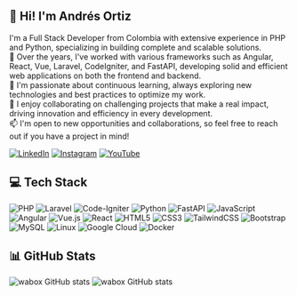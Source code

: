 ## 👋 Hi! I'm Andrés Ortiz 
I'm a Full Stack Developer from Colombia with extensive experience in PHP and Python, specializing in building complete and scalable solutions.  
💼 Over the years, I've worked with various frameworks such as Angular, React, Vue, Laravel, CodeIgniter, and FastAPI, developing solid and efficient web applications on both the frontend and backend.  
🌱 I'm passionate about continuous learning, always exploring new technologies and best practices to optimize my work.  
🚀 I enjoy collaborating on challenging projects that make a real impact, driving innovation and efficiency in every development.  
📫 I'm open to new opportunities and collaborations, so feel free to reach out if you have a project in mind!

[![LinkedIn](https://img.shields.io/badge/linkedin-%230077B5.svg?style=for-the-badge&logo=linkedin&logoColor=white)](https://www.linkedin.com/in/wilson-bachiller-ortiz-832593254/)
[![Instagram](https://img.shields.io/badge/Instagram-%23E4405F.svg?style=for-the-badge&logo=Instagram&logoColor=white)](https://www.instagram.com/wabox3245/)
[![YouTube](https://img.shields.io/badge/YouTube-%23FF0000.svg?style=for-the-badge&logo=YouTube&logoColor=white)](https://www.youtube.com/@wabox32)
## 💻 Tech Stack
![PHP](https://img.shields.io/badge/php-%23777BB4.svg?style=for-the-badge&logo=php&logoColor=white)
![Laravel](https://img.shields.io/badge/laravel-%23FF2D20.svg?style=for-the-badge&logo=laravel&logoColor=white)
![Code-Igniter](https://img.shields.io/badge/CodeIgniter-%23EF4223.svg?style=for-the-badge&logo=codeIgniter&logoColor=white)
![Python](https://img.shields.io/badge/python-3670A0?style=for-the-badge&logo=python&logoColor=ffdd54)
![FastAPI](https://img.shields.io/badge/FastAPI-005571?style=for-the-badge&logo=fastapi)
![JavaScript](https://img.shields.io/badge/javascript-%23323330.svg?style=for-the-badge&logo=javascript&logoColor=%23F7DF1E)
![Angular](https://img.shields.io/badge/angular-%23DD0031.svg?style=for-the-badge&logo=angular&logoColor=white)
![Vue.js](https://img.shields.io/badge/vuejs-%2335495e.svg?style=for-the-badge&logo=vuedotjs&logoColor=%234FC08D)
![React](https://img.shields.io/badge/react-%2320232a.svg?style=for-the-badge&logo=react&logoColor=%2361DAFB)
![HTML5](https://img.shields.io/badge/html5-%23E34F26.svg?style=for-the-badge&logo=html5&logoColor=white)
![CSS3](https://img.shields.io/badge/css3-%231572B6.svg?style=for-the-badge&logo=css3&logoColor=white)
![TailwindCSS](https://img.shields.io/badge/tailwindcss-%2338B2AC.svg?style=for-the-badge&logo=tailwind-css&logoColor=white)
![Bootstrap](https://img.shields.io/badge/bootstrap-%238511FA.svg?style=for-the-badge&logo=bootstrap&logoColor=white)
![MySQL](https://img.shields.io/badge/mysql-4479A1.svg?style=for-the-badge&logo=mysql&logoColor=white)
![Linux](https://img.shields.io/badge/Linux-FCC624?style=for-the-badge&logo=linux&logoColor=black)
![Google Cloud](https://img.shields.io/badge/GoogleCloud-%234285F4.svg?style=for-the-badge&logo=google-cloud&logoColor=white)
![Docker](https://img.shields.io/badge/docker-%230db7ed.svg?style=for-the-badge&logo=docker&logoColor=white)

## 📊 GitHub Stats
![wabox GitHub stats](https://github-readme-stats.vercel.app/api?username=wabox32&count_private=true&include_all_commits=true&show_icons=true&theme=transparent&title_color=2F80ED&icon_color=F6DA5E&text_color=212121)
![wabox GitHub stats](https://github-readme-stats.vercel.app/api/top-langs/?username=wabox32&hide_progress=true)

